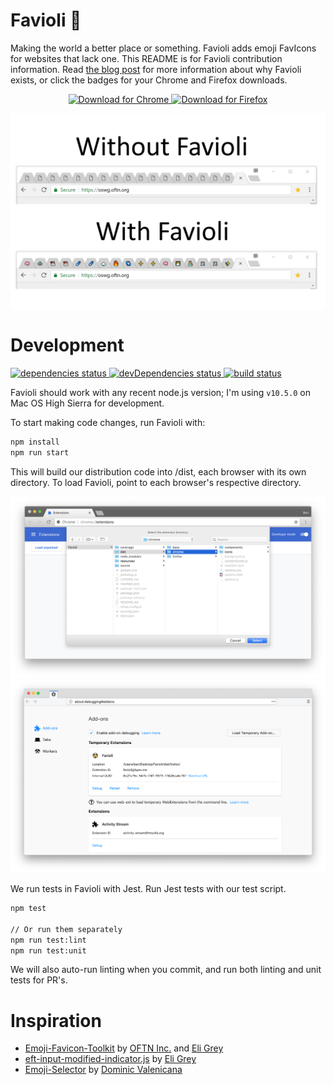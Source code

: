 Favioli 🤯
=======

Making the world a better place or something. Favioli adds emoji FavIcons for websites that lack one. This README is for Favioli contribution information. Read [the blog post](https://bpev.me/favioli) for more information about why Favioli exists, or click the badges for your Chrome and Firefox downloads.

<p align="center">
  <a href="https://chrome.google.com/webstore/detail/favioli/pnoookpoipfmadlpkijnboajfklplgbe">
    <img alt="Download for Chrome" src="https://img.shields.io/badge/download_for-chrome-blue.svg?style=for-the-badge" />
  </a>
  <a href="https://addons.mozilla.org/en-US/firefox/addon/favioli/">
    <img alt="Download for Firefox" src="https://img.shields.io/badge/download_for-firefox-orange.svg?style=for-the-badge" />
  </a>
</p>

<img align="center" alt="comparison" src="./resources/screenshots/comparison.png" />


Development
===========
<p>
  <a href="https://david-dm.org/ivebencrazy/favioli">
    <img alt="dependencies status" src="https://david-dm.org/ivebencrazy/favioli/status.svg?style=flat-square" />
  </a>
  <a href="https://david-dm.org/ivebencrazy/favioli?type=dev">
    <img alt="devDependencies status" src="https://david-dm.org/ivebencrazy/favioli/dev-status.svg?style=flat-square" />
  </a>
  <a href="https://travis-ci.org/ivebencrazy/favioli">
    <img alt="build status" src="https://img.shields.io/travis/ivebencrazy/favioli/master.svg?style=flat-square" />
  </a>
</p>

Favioli should work with any recent node.js version; I'm using `v10.5.0` on Mac OS High Sierra for development.

To start making code changes, run Favioli with:
```sh
npm install
npm run start
```

This will build our distribution code into /dist, each browser with its own directory. To load Favioli, point to each browser's respective directory.

![Load in Chrome](./resources/screenshots/load-chrome-favioli.png)
![Load in Firefox](./resources/screenshots/load-ff-favioli.png)

We run tests in Favioli with Jest.  Run Jest tests with our test script.
```sh
npm test

// Or run them separately
npm run test:lint
npm run test:unit
```

We will also auto-run linting when you commit, and run both linting and unit tests for PR's.

Inspiration
==========
- [Emoji-Favicon-Toolkit](https://github.com/eligrey/emoji-favicon-toolkit) by [OFTN Inc.](https://oftn.org) and [Eli Grey](https://eligrey.com)
- [eft-input-modified-indicator.js](https://gist.github.com/eligrey/4df9453c3bc20acd38728ccba7bb7160) by [Eli Grey](https://eligrey.com)
- [Emoji-Selector](https://github.com/Kiricon/emoji-selector) by [Dominic Valenicana](https://dominic.codes/)
